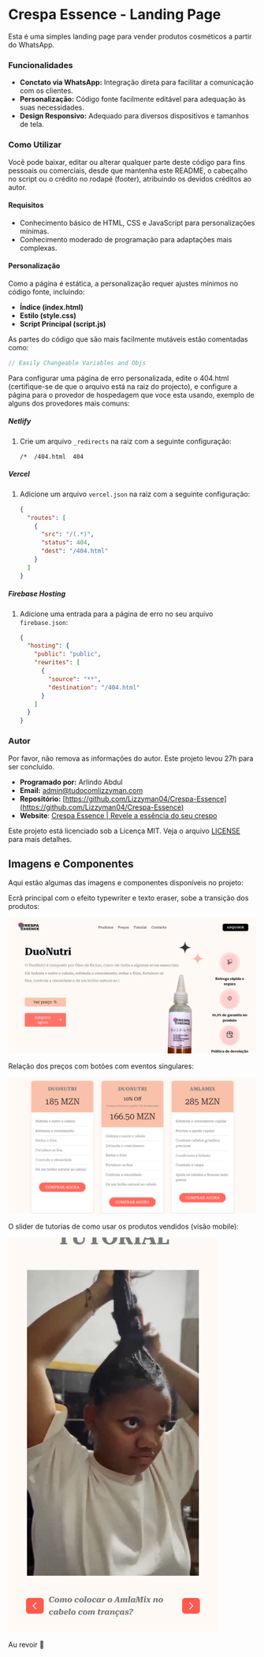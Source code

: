 # Crespa Essence - Landing Page

Esta é uma simples landing page para vender produtos cosméticos a partir do WhatsApp.

### Funcionalidades

- **Conctato via WhatsApp:** Integração direta para facilitar a comunicação com os clientes.
- **Personalização:** Código fonte facilmente editável para adequação às suas necessidades.
- **Design Responsivo:** Adequado para diversos dispositivos e tamanhos de tela.

### Como Utilizar

Você pode baixar, editar ou alterar qualquer parte deste código para fins pessoais ou comerciais, desde que mantenha este README, o cabeçalho no script ou o crédito no rodapé (footer), atribuindo os devidos créditos ao autor.

#### Requisitos

- Conhecimento básico de HTML, CSS e JavaScript para personalizações mínimas.
- Conhecimento moderado de programação para adaptações mais complexas.

#### Personalização

Como a página é estática, a personalização requer ajustes mínimos no código fonte, incluindo:

- **Índice (index.html)**
- **Estilo (style.css)**
- **Script Principal (script.js)**

As partes do código que são mais facilmente mutáveis estão comentadas como:

```javascript
// Easily Changeable Variables and Objs
```

Para configurar uma página de erro personalizada, edite o 404.html (certifique-se de que o arquivo está na raiz do projecto), e configure a página para o provedor de hospedagem que voce esta usando, exemplo de alguns dos provedores mais comuns:

##### Netlify

1. Crie um arquivo `_redirects` na raiz com a seguinte configuração:

   ```
   /*  /404.html  404
   ```

##### Vercel

1. Adicione um arquivo `vercel.json` na raiz com a seguinte configuração:

   ```json
   {
     "routes": [
       {
         "src": "/(.*)",
         "status": 404,
         "dest": "/404.html"
       }
     ]
   }
   ```

##### Firebase Hosting

1. Adicione uma entrada para a página de erro no seu arquivo `firebase.json`:

   ```json
   {
     "hosting": {
       "public": "public",
       "rewrites": [
         {
           "source": "**",
           "destination": "/404.html"
         }
       ]
     }
   }
   ```

### Autor

Por favor, não remova as informações do autor. Este projeto levou 27h para ser concluído.

- **Programado por:** Arlindo Abdul
- **Email:** [admin@tudocomlizzyman.com](mailto:admin@tudocomlizzyman.com)
- **Repositório:** [https://github.com/Lizzyman04/Crespa-Essence](https://github.com/Lizzyman04/Crespa-Essence)
- **Website**: [Crespa Essence | Revele a essência do seu crespo](https://lizzyman04.github.io/Crespa-Essence)

Este projeto está licenciado sob a Licença MIT. Veja o arquivo [LICENSE](LICENSE) para mais detalhes.

## Imagens e Componentes

Aqui estão algumas das imagens e componentes disponíveis no projeto:

Ecrã principal com o efeito typewriter e texto eraser, sobe a transição dos produtos:

![Hero Section](assets/design/hero.png)

Relação dos preços com botões com eventos singulares:

![Prices Section](assets/design/prices.png)

O slider de tutorias de como usar os produtos vendidos (visão mobile):

![Tutorials Section](assets/design/tutorials.png)

Au revoir 👋